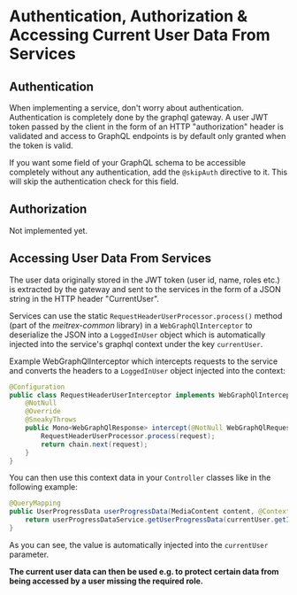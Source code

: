 # Authentication, Authorization & Accessing Current User Data From Services

## Authentication

When implementing a service, don't worry about authentication. Authentication is completely done by the graphql gateway.
A user JWT token passed by the client in the form of an HTTP "authorization" header is validated and access to GraphQL
endpoints is by default only granted when the token is valid.

If you want some field of your GraphQL schema to be accessible completely without any authentication, add the
`@skipAuth` directive to it. This will skip the authentication check for this field.

## Authorization

Not implemented yet.

## Accessing User Data From Services

The user data originally stored in the JWT token (user id, name, roles etc.) is extracted by the gateway and sent to the
services in the form of a JSON string in the HTTP header "CurrentUser".

Services can use the static `RequestHeaderUserProcessor.process()` method (part of the *meitrex-common* library) in a
`WebGraphQlInterceptor` to deserialize the JSON into a `LoggedInUser` object which is automatically injected into the
service's graphql context under the key `currentUser`.

Example WebGraphQlInterceptor which intercepts requests to the service and converts the headers to a `LoggedInUser`
object injected into the context:

```java
@Configuration
public class RequestHeaderUserInterceptor implements WebGraphQlInterceptor {
    @NotNull
    @Override
    @SneakyThrows
    public Mono<WebGraphQlResponse> intercept(@NotNull WebGraphQlRequest request, @NotNull Chain chain) {
        RequestHeaderUserProcessor.process(request);
        return chain.next(request);
    }
}
```

You can then use this context data in your `Controller` classes like in the following example:
```java
@QueryMapping
public UserProgressData userProgressData(MediaContent content, @ContextValue LoggedInUser currentUser) {
    return userProgressDataService.getUserProgressData(currentUser.getId(), content.getId());
}
```
As you can see, the value is automatically injected into the `currentUser` parameter.

**The current user data can then be used e.g. to protect certain data from being accessed by a user missing the required role.**